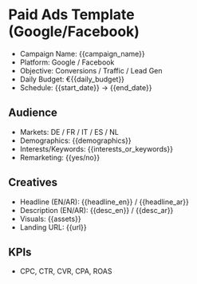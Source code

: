 # Paid Ads Template (Google/Facebook)

- Campaign Name: {{campaign_name}}
- Platform: Google / Facebook
- Objective: Conversions / Traffic / Lead Gen
- Daily Budget: €{{daily_budget}}
- Schedule: {{start_date}} → {{end_date}}

## Audience
- Markets: DE / FR / IT / ES / NL
- Demographics: {{demographics}}
- Interests/Keywords: {{interests_or_keywords}}
- Remarketing: {{yes/no}}

## Creatives
- Headline (EN/AR): {{headline_en}} / {{headline_ar}}
- Description (EN/AR): {{desc_en}} / {{desc_ar}}
- Visuals: {{assets}}
- Landing URL: {{url}}

## KPIs
- CPC, CTR, CVR, CPA, ROAS

